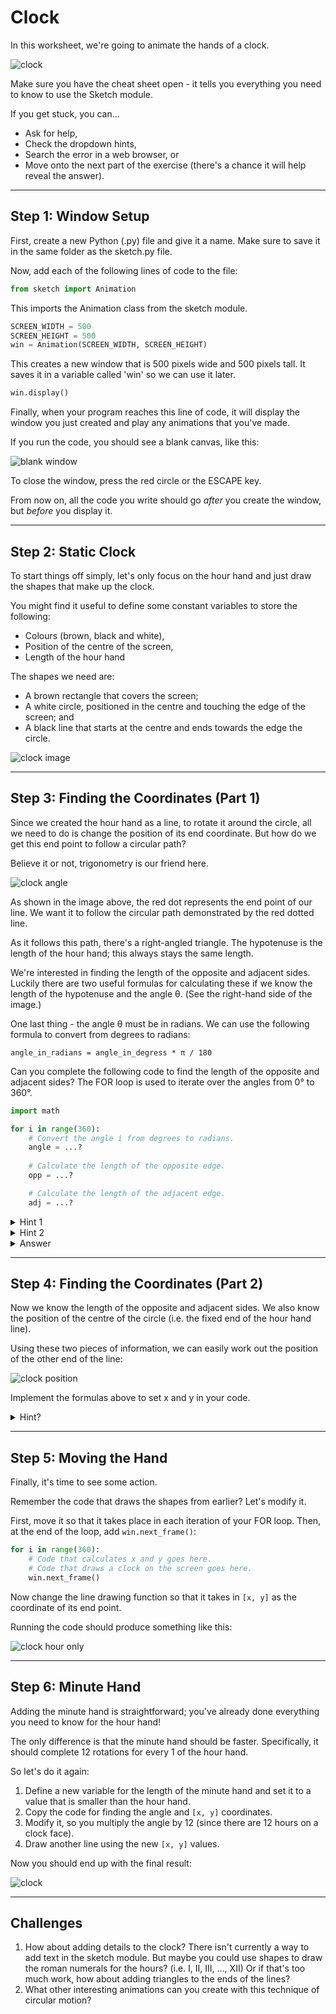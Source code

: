 # Clock

In this worksheet, we're going to animate the hands of a clock.

![clock](../../.data/clock.gif)

Make sure you have the cheat sheet open - it tells you everything you need to know to use the Sketch module.

If you get stuck, you can...
* Ask for help,
* Check the dropdown hints,
* Search the error in a web browser, or
* Move onto the next part of the exercise
  (there's a chance it will help reveal the answer).


---

## Step 1: Window Setup

First, create a new Python (.py) file and give it a name.
Make sure to save it in the same folder as the sketch.py file.

Now, add each of the following lines of code to the file:

```python
from sketch import Animation
```

This imports the Animation class from the sketch module.

```python
SCREEN_WIDTH = 500
SCREEN_HEIGHT = 500
win = Animation(SCREEN_WIDTH, SCREEN_HEIGHT)
```

This creates a new window that is 500 pixels wide and 500 pixels tall.
It saves it in a variable called 'win' so we can use it later.

```python
win.display()
```

Finally, when your program reaches this line of code, it will display the window you just created 
and play any animations that you've made. 

If you run the code, you should see a blank canvas, like this:

![blank window](../../.data/blank_window.png)

To close the window, press the red circle or the ESCAPE key.

From now on, all the code you write should go _after_ you create the window, but _before_ you display it.


---

## Step 2: Static Clock

To start things off simply, let's only focus on the hour hand and just draw the shapes that make up the clock.

You might find it useful to define some constant variables to store the following:
* Colours (brown, black and white),
* Position of the centre of the screen,
* Length of the hour hand

The shapes we need are:
* A brown rectangle that covers the screen;
* A white circle, positioned in the centre and touching the edge of the screen; and
* A black line that starts at the centre and ends towards the edge the circle.

![clock image](../../.data/clock_image.JPEG)


---

## Step 3: Finding the Coordinates (Part 1)

Since we created the hour hand as a line, to rotate it around the circle, all we need to do is change the position of its end coordinate.
But how do we get this end point to follow a circular path?

Believe it or not, trigonometry is our friend here.

![clock angle](../../.data/clock_angle.jpg)

As shown in the image above, the red dot represents the end point of our line.
We want it to follow the circular path demonstrated by the red dotted line.

As it follows this path, there's a right-angled triangle.
The hypotenuse is the length of the hour hand; this always stays the same length.

We're interested in finding the length of the opposite and adjacent sides.
Luckily there are two useful formulas for calculating these if we know the length of the hypotenuse and the angle θ.
(See the right-hand side of the image.)

One last thing - the angle θ must be in radians.
We can use the following formula to convert from degrees to radians:

```
angle_in_radians = angle_in_degress * π / 180
```

Can you complete the following code to find the length of the opposite and adjacent sides?
The FOR loop is used to iterate over the angles from 0° to 360°.

```python
import math

for i in range(360):
    # Convert the angle i from degrees to radians.
    angle = ...?
    
    # Calculate the length of the opposite edge.
    opp = ...?

    # Calculate the length of the adjacent edge.
    adj = ...?
```

<details>
  <summary>Hint 1</summary>

You can either type in π approximately:

```python
pi = 3.14
```

Or use the math library's inbuilt value:

```python
import math

pi = math.pi
```
</details>

<details>
  <summary>Hint 2</summary>

The math library also has an inbuilt function for `sin(x)`:

```python
import math

y = math.sin(x)
```
</details>

<details>
  <summary>Answer</summary>

`HOUR_LENGTH` is a constant that stores the length of the hour hand.

```python
import math

for i in range(360):
    angle = i * math.pi / 180
    opp = HOUR_LENGTH * math.sin(angle)
    adj = HOUR_LENGTH * math.cos(angle)
```
</details>


---

## Step 4: Finding the Coordinates (Part 2)

Now we know the length of the opposite and adjacent sides.
We also know the position of the centre of the circle (i.e. the fixed end of the hour hand line).

Using these two pieces of information, we can easily work out the position of the other end of the line:

![clock position](../../.data/clock_position.jpg)

Implement the formulas above to set x and y in your code.

<details>
  <summary>Hint?</summary>

```
FOR i = 0 TO 360
  angle = i * π / 180
  opp = HOUR_LENGTH * sin(angle)
  adj = HOUR_LENGTH * cos(angle)
  x = CENTRE[0] + opp
  y = CENTRE[1] - adj
```
</details>


---

## Step 5: Moving the Hand

Finally, it's time to see some action.

Remember the code that draws the shapes from earlier?
Let's modify it.

First, move it so that it takes place in each iteration of your FOR loop.
Then, at the end of the loop, add `win.next_frame()`:

```python
for i in range(360):
    # Code that calculates x and y goes here.
    # Code that draws a clock on the screen goes here.
    win.next_frame()
```

Now change the line drawing function so that it takes in `[x, y]` as the coordinate of its end point.

Running the code should produce something like this:

![clock hour only](../../.data/clock_hour_only.gif)


---

## Step 6: Minute Hand

Adding the minute hand is straightforward; you've already done everything you need to know for the hour hand!

The only difference is that the minute hand should be faster.
Specifically, it should complete 12 rotations for every 1 of the hour hand.

So let's do it again:

1. Define a new variable for the length of the minute hand and set it to a value that is smaller than the hour hand.
2. Copy the code for finding the angle and `[x, y]` coordinates.
3. Modify it, so you multiply the angle by 12 (since there are 12 hours on a clock face).
4. Draw another line using the new `[x, y]` values.

Now you should end up with the final result:

![clock](../../.data/clock.gif)


---

## Challenges

1. How about adding details to the clock?
There isn't currently a way to add text in the sketch module.
But maybe you could use shapes to draw the roman numerals for the hours?
(i.e. I, II, III, ..., XII)
Or if that's too much work, how about adding triangles to the ends of the lines?
2. What other interesting animations can you create with this technique of circular motion?
